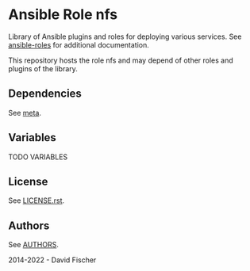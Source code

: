 # Ansible Role nfs

Library of Ansible plugins and roles for deploying various services.
See [ansible-roles](https://github.com/davidfischer-ch/ansible-roles) for additional documentation.

This repository hosts the role nfs and may depend of other roles and plugins of the library.

## Dependencies

See [meta](meta/main.yml).

## Variables

TODO VARIABLES

## License

See [LICENSE.rst](LICENSE.rst).

## Authors

See [AUTHORS](AUTHORS).

2014-2022 - David Fischer
